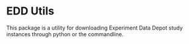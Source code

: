 # EDD Utils
This package is a utility for downloading Experiment Data Depot study instances through python or the commandline. 